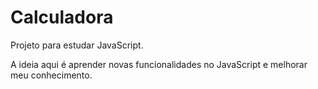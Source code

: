 # Calculadora
 Projeto para estudar JavaScript.
 
 A ideia aqui é aprender novas funcionalidades no JavaScript e melhorar meu conhecimento.
